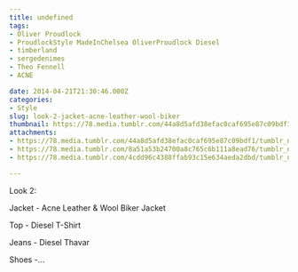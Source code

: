```yaml
---
title: undefined
tags:
- Oliver Proudlock
- ProudlockStyle MadeInChelsea OliverProudlock Diesel
- timberland
- sergedenimes
- Theo Fennell
- ACNE

date: 2014-04-21T21:30:46.000Z
categories:
- Style
slug: look-2-jacket-acne-leather-wool-biker
thumbnail: https://78.media.tumblr.com/44a8d5afd38efac0caf695e87c09bdf1/tumblr_n2dsswIu4z1rhrm24o1_1280.jpg
attachments:
- https://78.media.tumblr.com/44a8d5afd38efac0caf695e87c09bdf1/tumblr_n2dsswIu4z1rhrm24o1_1280.jpg
- https://78.media.tumblr.com/8a51a53b24700a8c765c6b111a8ead76/tumblr_n2dsswIu4z1rhrm24o2_1280.jpg
- https://78.media.tumblr.com/4cdd96c4388ffab93c15e634aeda2dbd/tumblr_n2dsswIu4z1rhrm24o3_1280.jpg

---
```


Look 2:    

  Jacket - Acne Leather & Wool Biker Jacket 

  Top - Diesel T-Shirt 

  Jeans - Diesel Thavar  

  Shoes -...
